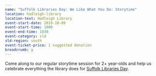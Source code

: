 ```yaml
---
name: "Suffolk Libraries Day: We Like What You Do: Storytime"
location: hadleigh-library
location-text: Hadleigh Library
event-start-date: 2019-10-09
event-start-time: 1000
event-end-time: 1030
event-category: sld
sld-region: south
event-ticket-price: 1 suggested donation
breadcrumb: y
---
```


Come along to our regular storytime session for 2+ year-olds and help us celebrate everything the library does for [Suffolk Libraries Day](/suffolk-libraries-day/).
